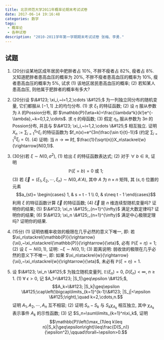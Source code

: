 ```yaml
---
title: 北京师范大学2011年概率论期末考试试卷
date: 2017-06-14 19:16:48
categories: 数学
tags:
 - 概率论
 - 各种试卷
description: "2010-2011学年第一学期期末考试试卷 张梅、李勇."
---
```


## 试题

1. (20分)设某地区成年居民中肥胖者占 $10\%$, 不胖不瘦者占 $82\%$, 瘦者占 $8\%$. 又知道肥胖者患高血压的概率为 $20\%$, 不胖不瘦者患高血压的概率为 $10\%$, 瘦者患高血压的概率为 $5\%$, 试求
    (1) 该地区居民患高血压的概率; 
    (2) 若知某人患高血压, 则他属于肥胖者的概率有多大? 

2. (20分)设 $\&#123; \xi_i,~i=1,2,\cdots \&#125;$ 为一列独立同分布的随机变量, 它们都服从 $[-1,1]$ 上的均匀分布.
    (1) 求 $\xi_1$ 的特征函数; 
    (2) 设 $\eta$ 服从参数为 $\lambda$ 的Possion分布, 即 $\mathbb{P}(\eta=k)=\frac{\lambda^k}{k!}e^{-\lambda},~k=0,1,2,\cdots$. 求 $\eta$ 的母函数; 
    (3) 假定 $\eta_n$ 服从参数为 $3n$ 的Possion分布, 并且与 $\&#123; \xi_i,~i=1,2,\cdots \&#125;$ 相互独立. 证明 $X_n:=\sum\nolimits_{i=1}^{\eta_n}\xi_i$ 的特征函数为 $f_n(x)=e^{3n(\frac{\sin t}{t}-1)}$ (约定 $\sum\nolimits_{i=1}^0\xi_i=0$).
    (4) 证明: 当 $n\to\infty$ 时, $\frac{1}{\sqrt{n}}X_n\stackrel{w}{\rightarrow}N(0,1)$.

3. (30分)若 $\xi\sim N(0,\sigma^2)$,
    (1) 给出 $\xi$ 的特征函数表达式; 
    (2) 对于 $\forall~b\in\mathbb{R}$, 证明 $$\mathbb{P}(\xi=b)=0~\text{或}~1;$$
    (3) 若 $\vec{\xi}=(\xi_1,\xi_2,\cdots,\xi_n)\sim N(0,A'A)$, 其中 $A$ 为 $n\times n$ 矩阵, 其 $(s,t)$ 位置的元素 $$a_{st}=
   \begin{cases}
   1, & s = t - 1 \\
   0, & s\neq t - 1
   \end{cases}$$ 利用 $\xi$ 的特征函数计算 $\vec{\xi}$ 的特征函数; 
    (4) $\vec{\xi}$ 是 $n$ 维连续型随机变量吗? 证明你的结果; 
    (5) $\&#123; \xi_n \&#125;_{n=1}^{\infty}$ 满足大数定律吗? 证明你的结果; 
    (6) $\&#123; \xi_n \&#125;_{n=1}^{\infty}$ 满足中心极限定理吗? 证明你的结果.

4. (15分)
    (1) 证明依概率收敛的极限在几乎必然的意义下唯一, 即: 若 $\xi_n\stackrel{\mathbb{P}}{\rightarrow}{\xi},~\xi_n\stackrel{\mathbb{P}}{\rightarrow}{\eta}$, 必有 $\mathbb{P}(\xi=\eta)=1$;
    (2) 设 $\xi\sim N(0,1)$, 证明: $-\xi\sim N(0,1)$;
    (3) 距离说明: 弱收敛的极限在几乎必然的意义下不唯一, 即: 如果 $\xi_n\stackrel{w}{\rightarrow}{\xi},~\xi_n\stackrel{w}{\rightarrow}{\eta}$, 未必有 $\mathbb{P}(\xi=\eta)=1$.

5. 设 $\&#123; \xi_n \&#125;$ 为独立随机变量列, $\mathbb{E}(\xi_n)=0$, $D(\xi_n)<\infty$, $n\geqslant 1$.
    (1) $\forall~\epsilon>0$, 记 $A_1=\&#123; |S_1|\geq\epsilon \&#125;$, $$A_k=\&#123; |S_k|\geq\epsilon \&#125;\cap\left(\bigcap\limits_{k=1}^{k-1}\&#123; |S_j|<\epsilon \&#125;\right),\quad k=2,\cdots,n.$$ 证明 $A_1,A_2,\cdots,A_n$ 互不相容;
    (2) 证明 $S_n-S_k$ 与 $S_k\chi_{A_k}$ 相互独立, 其中 $\chi_{A_k}$ 表示事件 $A_k$ 的示性函数; 
    (3) 记 $S_n=\sum\limits_{k=1}^n\xi_k$, 证明 $$\mathbb{P}\left(\max_{1\leq k\leq n}|S_k|\geq\epsilon\right)\leq\frac{D(S_n)}{\epsilon^2},\qquad\forall~\epsilon>0.$$